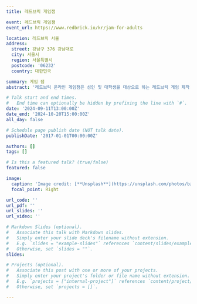 ```yaml
---
title: 레드브릭 게임잼

event: 레드브릭 게임잼
event_url: https://www.redbrick.io/kr/jam-for-adults

location: 레드브릭 서울
address:
  street: 강남구 376 강남대로
  city: 서울시
  region: 서울특별시
  postcode: '06232'
  country: 대한민국

summary: 게임 잼
abstract: '레드브릭 온라인 게임잼은 성인 및 대학생을 대상으로 하는 레드브릭 게임 제작 이벤트입니다.참가자들은 팀빌딩을 하고, 정해진 시간 안에주어진 주제에 맞춰 게임을 개발합니다.'

# Talk start and end times.
#   End time can optionally be hidden by prefixing the line with `#`.
date: '2024-09-11T13:00:00Z'
date_end: '2024-10-20T15:00:00Z'
all_day: false

# Schedule page publish date (NOT talk date).
publishDate: '2017-01-01T00:00:00Z'

authors: []
tags: []

# Is this a featured talk? (true/false)
featured: false

image:
  caption: 'Image credit: [**Unsplash**](https://unsplash.com/photos/bzdhc5b3Bxs)'
  focal_point: Right

url_code: ''
url_pdf: ''
url_slides: ''
url_video: ''

# Markdown Slides (optional).
#   Associate this talk with Markdown slides.
#   Simply enter your slide deck's filename without extension.
#   E.g. `slides = "example-slides"` references `content/slides/example-slides.md`.
#   Otherwise, set `slides = ""`.
slides:

# Projects (optional).
#   Associate this post with one or more of your projects.
#   Simply enter your project's folder or file name without extension.
#   E.g. `projects = ["internal-project"]` references `content/project/deep-learning/index.md`.
#   Otherwise, set `projects = []`.

---
```


